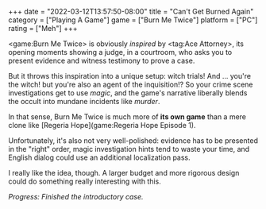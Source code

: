 +++
date = "2022-03-12T13:57:50-08:00"
title = "Can't Get Burned Again"
category = ["Playing A Game"]
game = ["Burn Me Twice"]
platform = ["PC"]
rating = ["Meh"]
+++

<game:Burn Me Twice> is obviously <i>inspired</i> by <tag:Ace Attorney>, its opening moments showing a judge, in a courtroom, who asks you to present evidence and witness testimony to prove a case.

But it throws this inspiration into a unique setup: witch trials!  And ... you're the witch! but you're also an agent of the inquisition!?  So your crime scene investigations get to use <i>magic</i>, and the game's narrative liberally blends the occult into mundane incidents like <i>murder</i>.

In that sense, Burn Me Twice is much more of <b>its own game</b> than a mere clone like [Regeria Hope](game:Regeria Hope Episode 1).

Unfortunately, it's also not very well-polished: evidence has to be presented in the "right" order, magic investigation hints tend to waste your time, and English dialog could use an additional localization pass.

I really like the idea, though.  A larger budget and more rigorous design could do something really interesting with this.

<i>Progress: Finished the introductory case.</i>
